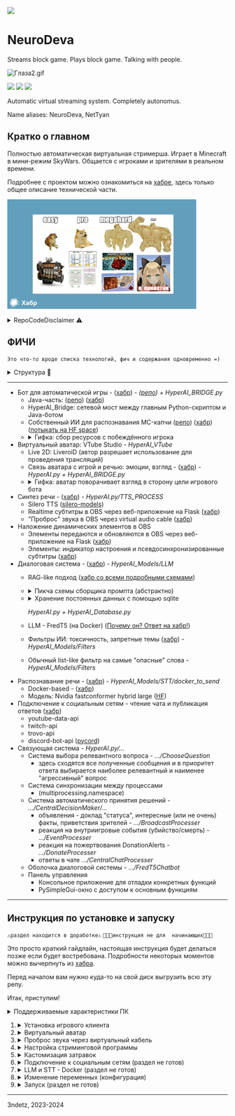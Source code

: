 [<img src="https://img.shields.io/badge/Habr-%D0%A7%D0%B8%D1%82%D0%B0%D1%82%D1%8C-%23000000?style=for-the-badge&link=https://habr.com/ru/articles/812387&logo=habr&logoColor=%23FFFFFF&labelColor=%2365A3BE"/>](https://habr.com/ru/articles/812387/)

# NeuroDeva

Streams block game. Plays block game. Talking with people.

![Глаза2.gif](.github/Глаза2.gif)

[<img src="https://img.shields.io/youtube/channel/views/UCy6HXAVZo3X9W3q9SrCPInQ?style=flat&label=youtube-views&link=https%3A%2F%2Fwww.youtube.com%2F%40NetTyan"/>](https://www.youtube.com/@NetTyan)
[<img src="https://img.shields.io/github/stars/3ndetz/AutoClef?style=flat&label=game-bot-repo&link=https%3A%2F%2Fgithub.com%2F3ndetz%2FAutoClef"/>](https://github.com/3ndetz/autoclef)
[<img src="https://img.shields.io/twitch/status/neurodeva?style=flat&link=https%3A%2F%2Fwww.twitch.tv%2Fneurodeva"/>](https://www.twitch.tv/neurodeva)

Automatic virtual streaming system. Completely autonomus.

Name aliases: NeuroDeva, NetTyan

## Кратко о главном

Полностью автоматическая виртуальная стримерша. Играет в Minecraft в мини-режим SkyWars. Общается с игроками и зрителями в реальном времени.

Подробнее с проектом можно ознакомиться на [хабре](https://habr.com/ru/articles/812387/), здесь только общее описание технической части.

[<img src=".github/portfolio-details-2.jpg" height="250"/>](https://habr.com/ru/articles/812387/)

<details><summary>RepoCodeDisclaimer ⚠️</summary>
Сразу скажу, что «код», который представлен в репозитории, по большей части для прототипирования. Его не стоит считать за образец, он может быть полезен только тем, кому будет интересно повторить мой опыт, а не для «искателей чужих ошибок»))

 Упор делался на том, чтобы в максимально сжатые сроки сделать проект, который сможет кого-то действительно впечатлить и в очередной раз доказать, что возможно всё!

В коде вы можете увидеть огромные закоментированные свалки, не обращайте внимания, т. к. у меня был выбор либо публиковать код, либо нет. Я никак не форматировал его и не подготавливал к выводу «в свет» и потому не стеснялся оставлять там костыли и другие неприятные вещи, например, принты для дебага. Однако кое‑что я всё‑таки форматнул, но эту особенность заметят только самые внимательные =)


</details>

## ФИЧИ

```
Это что-то вроде списка технологий, фич и содержания одновременно =)
```

<details><summary>Структура 📘</summary>

Формат: Название - ([ссылки](#ФИЧИ)) - _связанные файлы в репозитории, путь_

Ссылки:
- ([хабр](https://habr.com/ru/articles/812387/)): соответствующий раздел статьи на Хабре для подробностей по разработке (для удобства в ней также есть своя [навигация](https://habr.com/ru/articles/812387/#Portal)). 
- (репо): ссылка на другой репозиторий в GitHub
</details>

---

- Бот для автоматической игры - ([хабр](https://habr.com/ru/articles/812387/#CodeDisclaimer)) - _([репо](https://github.com/3ndetz/autoclef))_ + _HyperAI_BRIDGE.py_
   - Java-часть: ([репо](https://github.com/3ndetz/autoclef)) ([хабр](https://habr.com/ru/articles/812387/#CodeDisclaimer))
   - HyperAI_Bridge: сетевой мост между главным Python-скриптом и Java-ботом
   - Собственный ИИ для распознавания MC-капчи ([репо](https://github.com/3ndetz/MapResolverMC)) ([хабр](https://habr.com/ru/articles/812387/#MCMapCaptchaSolver)) ([потыкать на HF space](https://huggingface.co/spaces/3ndetz/mc_map_resolver))
   - <details><summary>Гифка: сбор ресурсов с побеждённого игрока</summary>
         <img src="https://habrastorage.org/getpro/habr/upload_files/f83/1ff/61c/f831ff61cf2cdd8d5b68b10e8dd9a8a5.gif" height="250"/>
      </details>
- Виртуальный аватар: VTube Studio - _HyperAI_VTube_
   - Live 2D: LiveroiD (автор разрешает использование для проведения трансляций)
   - Связь аватара с игрой и речью: эмоции, взгляд - ([хабр](https://habr.com/ru/articles/812387/#MineEyeBridge)) - _HyperAI.py + HyperAI_BRIDGE.py_
   - <details><summary>Гифка: аватар поворачивает взгляд в сторону цели игрового бота</summary>
         <img src=".github/Глаза2.gif" height="250"/>
      </details>
- Синтез речи - ([хабр](https://habr.com/ru/articles/812387/#AnotherCode)) - _HyperAI.py/TTS_PROCESS_
   - Silero TTS ([silero-models](https://github.com/snakers4/silero-models))
   - Realtime субтитры в OBS через веб-приложение на Flask ([хабр](https://habr.com/ru/articles/812387/#AnotherCode))
   - "Проброс" звука в OBS через virtual audio cable ([хабр](https://habr.com/ru/articles/812387/#AnotherCode))
- Наложение динамических элементов в OBS 
   - Элементы передаются и обновляются в OBS через веб-приложение на Flask ([хабр](https://habr.com/ru/articles/812387/#AnotherCode))
   - Элементы: индикатор настроения и псевдосинхронизированные субтитры ([хабр](https://habr.com/ru/articles/812387/#AnotherCode))
- Диалоговая система - ([хабр](https://habr.com/ru/articles/812387/#ChatSystem)) - _HyperAI_Models/LLM_
   - RAG-like подход ([хабр со всеми подробными схемами](#github-pages-installation))
   - <details><summary>Пикча схемы сборщика промпта (абстрактно)</summary>
         <img src="https://habrastorage.org/getpro/habr/upload_files/18b/a93/94f/18ba9394f9b6cfc7b67c9bd74f44ec93.jpg" height="500"/>
      </details>
   - <details><summary>Хранение постоянных данных с помощью sqlite</summary>
         <img src="https://habrastorage.org/getpro/habr/upload_files/304/fe2/401/304fe240195c033080477044fbe1d310.png" height="400"/>
      </details>  
     
     _HyperAI.py + HyperAI_Database.py_
   - LLM - FredT5 (на Docker) ([Почему он? Ответ на хабр!](#github-pages-installation))
   - Фильтры ИИ: токсичность, запретные темы ([хабр](#local-installation)) - _HyperAI_Models/Filters_
   - Обычный list-like фильтр на самые "опасные" слова - _HyperAI_Models/Filters_
- Распознавание речи - ([хабр](https://habr.com/ru/articles/812387/#AnotherCode)) - _HyperAI_Models/STT/docker_to_send_
   - Docker-based - ([хабр](#configuration))
   - Модель: Nvidia fastconformer hybrid large ([HF](https://huggingface.co/nvidia/stt_ru_fastconformer_hybrid_large_pc))
- Подключение к социальным сетям - чтение чата и публикация ответов ([хабр](https://habr.com/ru/articles/812387/#AnotherCode))
   - youtube-data-api
   - twitch-api
   - trovo-api
   - discord-bot-api ([pycord](https://pycord.dev/))
- Связующая система - _HyperAI.py/..._
  - Система выбора релевантного вопроса - _.../ChooseQuestion_
    - здесь сходятся все полученные сообщения и в приоритет ответа выбирается наиболее релевантный и наименее "агрессивный" вопрос
  - Система синхронизации между процессами
    - (multiprocessing.namespace)
  - Система автоматического принятия решений - _.../CentralDecisionMaker/..._
    - объявления - доклад "статуса", интересные (или не очень) факты, приветствия зрителей - _.../BroadcastProcesser_
    - реакция на внутриигровые события (убийство/смерть) - _.../EventProcesser_
    - реакция на пожертвования DonationAlerts - _.../DonateProcesser_
    - ответы в чате _.../CentralChatProcesser_
  - Оболочка диалоговой системы -  _.../FredT5Chatbot_
  - Панель управления
    - Консольное приложение для отладки конкретных функций
    - PySimpleGui-окно с доступом к основным функциям

---

## Инструкция по установке и запуску
```⚠️раздел находится в доработке⚠️```
```👨🏻‍💻инструкция не для  начинающих👨🏻‍💻```

Это просто краткий гайдлайн, настоящая инструкция будет делаться позже если будет востребована. Подробности некоторых моментов можно вычерпнуть из [хабра](https://habr.com/ru/articles/812387/).

Перед началом вам нужно куда-то на свой диск выгрузить всю эту репу.

Итак, приступим!

<details><summary>Поддерживаемые характеристики ПК</summary>

| Характеристика                     | Минимально | Рекомендуется |
|------------------------------------|------------|---------------|
| ОС                                 | Windows    | Windows       |
| ОЗУ                                | 16         | 48            |
| Видеопамять                        | 4          | 24            |
| Версия Python                      | ?          | 3.9.7         |
| Дополнителньое <br/>место на диске | 40 Гб      | 60 Гб         |

Установите все зависимости из requirements.txt.

При любых других характеристиках ПК работа автоматической системы не гарантирована.
</details>

1. <details><summary>Установка игрового клиента</summary> 
   
   1. Установите Minecraft версии 1.18 и скачайте [последний релиз](https://github.com/3ndetz/autoclef/releases) Java-бота. 
   2. Установите загрузчик модов [Fabric](https://minecraft-inside.ru/mods/94668-fabric.html) для вашего Minecraft. 
   3. [Переместите](https://docs.fabricmc.net/ru_ru/players/installing-mods) .jar файл в папку .minecraft/mods. 
    </details>

2. <details><summary>Виртуальный аватар</summary> 
    
    1. Начало: установка модели
       1. Установите VTubeStudio, например, со [Steam](https://store.steampowered.com/app/1325860/VTube_Studio/).
       2. Установите модель, которая вам понравится. Автор использовал LiveroID, куча крутых моделей есть в Steam Workshop, можно ставить прямо оттуда.
       3. [Выберите нужную модель](https://www.yandex.ru/search/?text=%D0%BA%D0%B0%D0%BA+%D0%B2%D1%8B%D0%B1%D1%80%D0%B0%D1%82%D1%8C+%D0%BC%D0%BE%D0%B4%D0%B5%D0%BB%D1%8C+vtube+studio&lr=62) в VTube Studio.
    4. Установка взаимодействия с Python-скриптом.
       1. Включите VTube Studio Plugins API на порте 8001.
          - Позже, при запуске главного скрипта, вам нужно будет разрешить подключающийся к VtubeStudio плагин "test", выйдет диалоговое окно.
       2. Настройте липсинк
          1. Установите настройки, у меня такие:
          2. <img alt="img.png" height="200" src="img.png"/>
          3. Выберите устройство звука, через которое будет проходить выводиться TTS вашего персонажа. 
             - Я использовал виртуальный аудио кабель, но с помощью него надо пробросить звук по пути tts процесс-vtube-obs
    </details>
3. <details><summary>Проброс звука через виртуальный кабель</summary>  
   
   1. Установите виртуальный кабель, например, [VB-Audio](https://vb-audio.com/Cable/VirtualCables.htm) и перезагрузитесь
      1. Установите в настройках виртуального кабеля (всех возможных, и в разделе динамиков, и в разделе микрофона) пресет "2 канала, 16 бит, 48 000 Гц".
         - Если на Windows, то настройки будут в панели управления звуковыми устройствами
         - В любом случае надо изменить настройки и в самой программе кабеля. На Windows она обычно устанавливается в _Диск/Program Files/VB/CABLE-A/VBCABLE_ControlPanel.exe_
           
         - <img alt="img_1.png" height="200" src="img_1.png"/>
      2. По умолчанию этот скрипт заточен под VB-Cable A.
         - Если вы не устанавливали несколько кабелей, вам придётся в HyperAI.py сменить имя звукового устройства на то, которое используете вы для проброса звука.
   </details>
4. <details><summary>Настройка стриминговой программы</summary>  
   
   1. Для проведения трансляций скачайте и установите [OBS](https://obsproject.com/).
   2. Создайте 2 сцены - NetTyan и NetTyanDisclaimer.
      - они нужны для корректной работы главного скрипта
   3. В настройках аудио OBS выберите ранее настроенное и выбранное аудиоустройство
   4. Выведите персонажа на экран добавив источник вебкамера/VTubeStudioCam
   5. Добавьте субтитры с помощью источника "Браузер". В поле URL вбейте - http://localhost:5000/subtitles/
   6. Аналогично добавьте значки состояния системы: http://localhost:5000/info/
   7. Установите оставшиеся настройки OBS - ключ для трансляций, отрегулируйте звук на ваше усмотрение и т.д.
   8. Для поддержки функций управления трансляцией из скрипта включите OBS WebSocket Server: Сервис/Настройка сервера WebSocket.
      9. Установите пароль и порт, и введите их в HyperAI_OBS.py.
         <img alt="img_3.png" height="200" src="img_3.png"/>
   </details>
5. <details><summary>Кастомизация затравок</summary>
   
   1. Отредактируйте затравки в HyperAI_Models/LLM/...
   1. Переместите из папки .../PROMPTS_HELP эти файлы в папку выше (LLM):
      1. .../LLMExamples.py
      2. .../prompts.py
   2. Отредактируйте string'и в .../prompts.py в соответствии со своими предпочтениями для затравки диалоговой модели.
      1. Используйте 2 символа "#" для активации перетусовочного механизма.
         - Например, текст "#игривый лось#" при выдаче модели будет рандомно перетусован в один из двух вариантов:
           - "игривый лось"
           - "лось игривый".
   3. Отредактируйте большие string'и в .../LLMExamples.py аналогично (вашим предпочтениям)

   </details>

6. <details><summary>Подключение к социальным сетям (раздел не готов)</summary>

    Если кратко, то надо открыть разраб панель в google dev console, discord. В гугл подключить youtube-data-api-v3, получить все секретные токены закинуть их в папку HyperAI_Social/youtube. В той же папке + HyperAI_YT сменить все токены/id каналов на свои. Подробнее распишу позже, если это понадобится!
   </details>
7. <details><summary>LLM и STT - Docker (раздел не готов)</summary>

   1. Скачайте и установите Docker Desktop. Если вы на Windows, включите в нём поддержку WSL (загуглите, если не найдёте в настройках).
   2. Отдельно запустите с помощью Python файл HyperAI_Docker.py и дождитесь окончания работы скрипта. Он установит нужный Docker-контейнер.
   </details>
8. <details><summary>Изменение переменных (конфигурация)</summary>

   1. Поменяйте список ников в HyperAI.py/botNicknames на те, которые ваш персонаж будет использовать в игре и в социальных сетях
   2. Создайте в корневой папке репозитория файл HyperAI_Secrets.py и добавьте туда строковые переменные DiscordToken, DockerAuthKey, TrovoClientID, TrovoAccessToken, Razrabs и OBS_WS_PASSWORD.
   3. Создайте в папке HyperAI_Docker/other файл HyperAI_DockerSecrets.py и введите туда DockerAuthKey = b"ваш_пароль_к_docker". То же значение параметра установите в секретах предыдущего шага.
   </details>
9. <details><summary>Запуск (раздел не готов)</summary>
    
   1. Убедитесь, что все предыдущие шаги настройки выполнены в полном объёме.
   2. Запустите Minecraft 1.18 с установленным клиентом. Установите ваш ник, который вы указали в коде ранее.
   3. Запустите Python-скрипт HyperAI.py и дождитесь открытия меню
      </details>





---
3ndetz, 2023-2024
